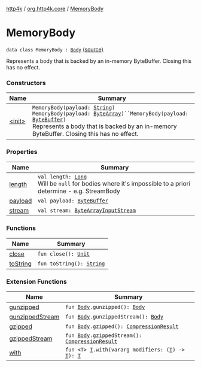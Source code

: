 [http4k](../../index.md) / [org.http4k.core](../index.md) / [MemoryBody](./index.md)

# MemoryBody

`data class MemoryBody : `[`Body`](../-body/index.md) [(source)](https://github.com/http4k/http4k/blob/master/http4k-core/src/main/kotlin/org/http4k/core/http.kt#L42)

Represents a body that is backed by an in-memory ByteBuffer. Closing this has no effect.

### Constructors

| Name | Summary |
|---|---|
| [&lt;init&gt;](-init-.md) | `MemoryBody(payload: `[`String`](https://kotlinlang.org/api/latest/jvm/stdlib/kotlin/-string/index.html)`)`<br>`MemoryBody(payload: `[`ByteArray`](https://kotlinlang.org/api/latest/jvm/stdlib/kotlin/-byte-array/index.html)`)``MemoryBody(payload: `[`ByteBuffer`](https://docs.oracle.com/javase/9/docs/api/java/nio/ByteBuffer.html)`)`<br>Represents a body that is backed by an in-memory ByteBuffer. Closing this has no effect. |

### Properties

| Name | Summary |
|---|---|
| [length](length.md) | `val length: `[`Long`](https://kotlinlang.org/api/latest/jvm/stdlib/kotlin/-long/index.html)<br>Will be `null` for bodies where it's impossible to a priori determine - e.g. StreamBody |
| [payload](payload.md) | `val payload: `[`ByteBuffer`](https://docs.oracle.com/javase/9/docs/api/java/nio/ByteBuffer.html) |
| [stream](stream.md) | `val stream: `[`ByteArrayInputStream`](https://docs.oracle.com/javase/9/docs/api/java/io/ByteArrayInputStream.html) |

### Functions

| Name | Summary |
|---|---|
| [close](close.md) | `fun close(): `[`Unit`](https://kotlinlang.org/api/latest/jvm/stdlib/kotlin/-unit/index.html) |
| [toString](to-string.md) | `fun toString(): `[`String`](https://kotlinlang.org/api/latest/jvm/stdlib/kotlin/-string/index.html) |

### Extension Functions

| Name | Summary |
|---|---|
| [gunzipped](../../org.http4k.filter/gunzipped.md) | `fun `[`Body`](../-body/index.md)`.gunzipped(): `[`Body`](../-body/index.md) |
| [gunzippedStream](../../org.http4k.filter/gunzipped-stream.md) | `fun `[`Body`](../-body/index.md)`.gunzippedStream(): `[`Body`](../-body/index.md) |
| [gzipped](../../org.http4k.filter/gzipped.md) | `fun `[`Body`](../-body/index.md)`.gzipped(): `[`CompressionResult`](../../org.http4k.filter/-compression-result/index.md) |
| [gzippedStream](../../org.http4k.filter/gzipped-stream.md) | `fun `[`Body`](../-body/index.md)`.gzippedStream(): `[`CompressionResult`](../../org.http4k.filter/-compression-result/index.md) |
| [with](../with.md) | `fun <T> `[`T`](../with.md#T)`.with(vararg modifiers: (`[`T`](../with.md#T)`) -> `[`T`](../with.md#T)`): `[`T`](../with.md#T) |
